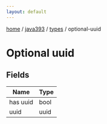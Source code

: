 ```yaml
---
layout: default
---
```


[home](/)  /  [java393](/protocol/java393)  /  [types](/protocol/java393/types)  /  optional-uuid

# Optional uuid

## Fields

Name | Type
---|---
has uuid | bool
uuid | uuid
